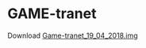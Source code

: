 # GAME-tranet

Download
[Game-tranet_19_04_2018.img](https://drive.google.com/file/d/1PEgvqLIX5H2BuOHausbvqbyAnqkpgz7L/view?usp=sharing)
